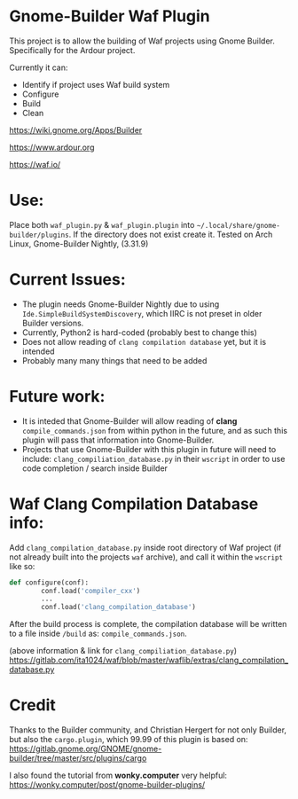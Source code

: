 # Gnome-Builder Waf Plugin

This project is to allow the building of Waf projects using Gnome Builder. Specifically for the Ardour project. 

Currently it can:
* Identify if project uses Waf build system
* Configure
* Build 
* Clean

https://wiki.gnome.org/Apps/Builder

https://www.ardour.org

https://waf.io/

# Use:
Place both `waf_plugin.py` & `waf_plugin.plugin` into `~/.local/share/gnome-builder/plugins`. If the directory does not exist create it.
Tested on Arch Linux, Gnome-Builder Nightly, (3.31.9) 

# Current Issues:
* The plugin needs Gnome-Builder Nightly due to using `Ide.SimpleBuildSystemDiscovery`, which IIRC is not preset in older Builder versions.
* Currently, Python2 is hard-coded (probably best to change this)
* Does not allow reading of `clang compilation database` yet, but it is intended
* Probably many many things that need to be added

# Future work:
 * It is inteded that Gnome-Builder will allow reading of **clang** `compile_commands.json` from within python in the future, and as such this plugin will pass that information into Gnome-Builder.
 * Projects that use Gnome-Builder with this plugin in future will need to include: `clang_compiliation_database.py` in their `wscript` in order to use code completion / search inside Builder
 
# Waf Clang Compilation Database info:
Add `clang_compilation_database.py` inside root directory of Waf project (if not already built into the projects `waf` archive), and call it within the `wscript` like so:
```python
def configure(conf):
        conf.load('compiler_cxx')
        ...
        conf.load('clang_compilation_database')
```
After the build process is complete, the compilation database will be written to a file inside `/build` as: `compile_commands.json`.

(above information & link for `clang_compiliation_database.py`)
https://gitlab.com/ita1024/waf/blob/master/waflib/extras/clang_compilation_database.py

# Credit
Thanks to the Builder community, and Christian Hergert for not only Builder, but also the `cargo.plugin`, which 99.99 of this plugin is based on: https://gitlab.gnome.org/GNOME/gnome-builder/tree/master/src/plugins/cargo

I also found the tutorial from **wonky.computer** very helpful:
https://wonky.computer/post/gnome-builder-plugins/
